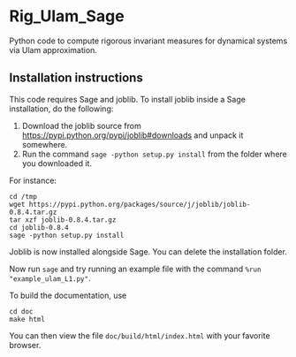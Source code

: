 # Rig_Ulam_Sage

Python code to compute rigorous invariant measures for dynamical systems via Ulam approximation.

## Installation instructions

This code requires Sage and joblib.
To install joblib inside a Sage installation, do the following:

1. Download the joblib source from https://pypi.python.org/pypi/joblib#downloads and unpack it somewhere. 
2. Run the command `sage -python setup.py install` from the folder where you downloaded it.

For instance:

````
cd /tmp
wget https://pypi.python.org/packages/source/j/joblib/joblib-0.8.4.tar.gz
tar xzf joblib-0.8.4.tar.gz
cd joblib-0.8.4
sage -python setup.py install
````

Joblib is now installed alongside Sage. You can delete the installation folder.

Now run `sage` and try running an example file with the command `%run "example_ulam_L1.py"`.

To build the documentation, use
````
cd doc
make html
````
You can then view the file `doc/build/html/index.html` with your favorite browser.

